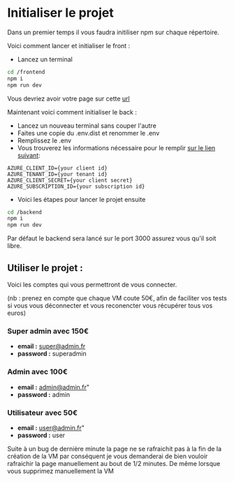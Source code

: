 # Initialiser le projet

Dans un premier temps il vous faudra initiliser npm sur chaque répertoire.

Voici comment lancer et initialiser le front :

- Lancez un terminal
```bash
cd /frontend
npm i
npm run dev
```

Vous devriez avoir votre page sur cette [url](http://localhost:5173/)

Maintenant voici comment initialiser le back :

- Lancez un nouveau terminal sans couper l'autre
- Faites une copie du .env.dist et renommer le .env
- Remplissez le .env 
- Vous trouverez les informations nécessaire pour le remplir [sur le lien suivant](https://docs.microsoft.com/en-us/azure/azure-resource-manager/resource-group-create-service-principal-portal#get-application-id-and-authentication-key): 
```
AZURE_CLIENT_ID={your client id}
AZURE_TENANT_ID={your tenant id}
AZURE_CLIENT_SECRET={your client secret}
AZURE_SUBSCRIPTION_ID={your subscription id}
```

- Voici les étapes pour lancer le projet ensuite
```bash
cd /backend
npm i
npm run dev
```

Par défaut le backend sera lancé sur le port 3000 assurez vous qu'il soit libre.

## Utiliser le projet :

Voici les comptes qui vous permettront de vous connecter.

(nb : prenez en compte que chaque VM coute 50€, afin de faciliter vos tests si vous vous déconnecter et vous reconencter vous récupérer tous vos euros)

### Super admin avec 150€
- **email :** super@admin.fr
- **password :** superadmin

### Admin avec 100€
- **email :** admin@admin.fr"
- **password :** admin

### Utilisateur avec 50€
- **email :** user@admin.fr"
- **password :** user


Suite à un bug de dernière minute la page ne se rafraichit pas à la fin de la création de la VM par conséquent je vous demanderai de bien vouloir rafraichir la page manuellement au bout de 1/2 minutes.
De même lorsque vous supprimez manuellement la VM


